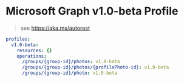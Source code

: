 # Microsoft Graph v1.0-beta Profile

> see https://aka.ms/autorest

``` yaml
profiles:
  v1.0-beta:
    resources: {}
    operations:
      /groups/{group-id}/photos: v1.0-beta
      /groups/{group-id}/photos/{profilePhoto-id}: v1.0-beta
      /groups/{group-id}/photo: v1.0-beta

```
